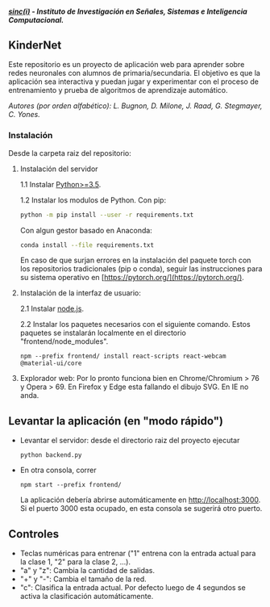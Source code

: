 ﻿##### [sinc(i)](http://www.sinc.unl.edu.ar) - Instituto de Investigación en Señales, Sistemas e Inteligencia Computacional.
## KinderNet
Este repositorio es un proyecto de aplicación web para aprender sobre redes neuronales con alumnos de primaria/secundaria. El objetivo es que la aplicación sea interactiva y puedan jugar y experimentar con el proceso de entrenamiento y prueba de algoritmos de aprendizaje automático. 

*Autores (por orden alfabético): L. Bugnon, D. Milone, J. Raad, G. Stegmayer, C. Yones.*   
### Instalación
Desde la carpeta raiz del repositorio:
1. Instalación del servidor
    
    1.1 Instalar [Python>=3.5](https://www.python.org/downloads/). 

    1.2 Instalar los modulos de Python.
    Con pip:
    ```bash
    python -m pip install --user -r requirements.txt
    ```
    Con algun gestor basado en Anaconda:
    ```bash
    conda install --file requirements.txt
    ```
    En caso de que surjan errores en la instalación del paquete torch con los repositorios tradicionales (pip o conda), seguir las instrucciones para su sistema operativo en [https://pytorch.org/](https://pytorch.org/).
    
2. Instalación de la interfaz de usuario:
    
    2.1 Instalar [node.js](https://nodejs.org/en/download/).

    2.2 Instalar los paquetes necesarios con el siguiente comando. Estos paquetes se instalarán localmente en el directorio "frontend/node_modules".
    ``` 
    npm --prefix frontend/ install react-scripts react-webcam @material-ui/core
    ```

3. Explorador web: Por lo pronto funciona bien en Chrome/Chromium > 76 y Opera > 69. En Firefox y Edge esta fallando el dibujo SVG. En IE no anda. 

## Levantar la aplicación (en "modo rápido")
- Levantar el servidor: desde el directorio raiz del proyecto ejecutar 
    ```
    python backend.py
    ```
- En otra consola, correr 
    ```
    npm start --prefix frontend/
    ```
    La aplicación debería abrirse automáticamente en [http://localhost:3000](http://localhost:3000). Si el puerto 3000 esta ocupado, en esta consola se sugerirá otro puerto.

## Controles
- Teclas numéricas para entrenar ("1" entrena con la entrada actual para la clase 1, "2" para la clase 2, ...).
- "a" y "z": Cambia la cantidad de salidas.
- "+" y "-": Cambia el tamaño de la red.
- "c": Clasifica la entrada actual. Por defecto luego de 4 segundos se activa la clasificación automáticamente. 
